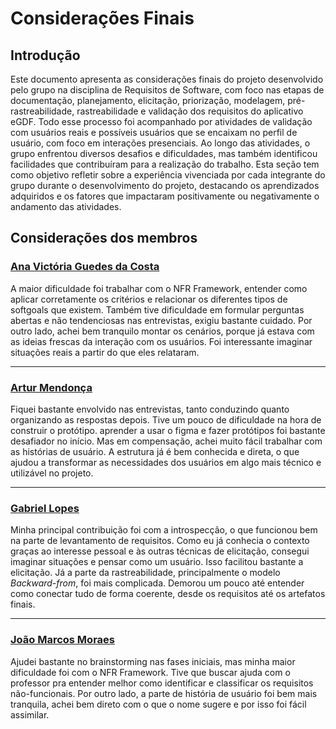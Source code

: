 # Considerações Finais

## Introdução 

Este documento apresenta as considerações finais do projeto desenvolvido pelo grupo na disciplina de Requisitos de Software, com foco nas etapas de documentação, planejamento, elicitação, priorização, modelagem, pré-rastreabilidade, rastreabilidade e validação dos requisitos do aplicativo eGDF. Todo esse processo foi acompanhado por atividades de validação com usuários reais e possíveis usuários que se encaixam no perfil de usuário, com foco em interações presenciais. Ao longo das atividades, o grupo enfrentou diversos desafios e dificuldades, mas também identificou facilidades que contribuíram para a realização do trabalho. Esta seção tem como objetivo refletir sobre a experiência vivenciada por cada integrante do grupo durante o desenvolvimento do projeto, destacando os aprendizados adquiridos e os fatores que impactaram positivamente ou negativamente o andamento das atividades.

## Considerações dos membros

### [Ana Victória Guedes da Costa](https://github.com/navicg)

A maior dificuldade foi trabalhar com o NFR Framework, entender como aplicar corretamente os critérios e relacionar os diferentes tipos de softgoals que existem. Também tive dificuldade em formular perguntas abertas e não tendenciosas nas entrevistas, exigiu bastante cuidado.
Por outro lado, achei bem tranquilo montar os cenários, porque já estava com as ideias frescas da interação com os usuários. Foi interessante imaginar situações reais a partir do que eles relataram.

---

### [Artur Mendonça](https://github.com/ArtyMend07)

Fiquei bastante envolvido nas entrevistas, tanto conduzindo quanto organizando as respostas depois. Tive um pouco de dificuldade na hora de construir o protótipo. aprender a usar o figma e fazer protótipos foi bastante desafiador no início.
Mas em compensação, achei muito fácil trabalhar com as histórias de usuário. A estrutura já é bem conhecida e direta, o que ajudou a transformar as necessidades dos usuários em algo mais técnico e utilizável no projeto.

---

### [Gabriel Lopes](https://github.com/BrzGab)

Minha principal contribuição foi com a introspecção, o que funcionou bem na parte de levantamento de requisitos. Como eu já conhecia o contexto graças ao interesse pessoal e às outras técnicas de elicitação, consegui imaginar situações e pensar como um usuário. Isso facilitou bastante a elicitação.
Já a parte da rastreabilidade, principalmente o modelo *Backward-from*, foi mais complicada. Demorou um pouco até entender como conectar tudo de forma coerente, desde os requisitos até os artefatos finais.

---

### [João Marcos Moraes](https://github.com/JJOAOMARCOSS)

Ajudei bastante no brainstorming nas fases iniciais, mas minha maior dificuldade foi com o NFR Framework. Tive que buscar ajuda com o professor pra entender melhor como identificar e classificar os requisitos não-funcionais.
Por outro lado, a parte de história de usuário foi bem mais tranquila, achei bem direto com o que o nome sugere e por isso foi fácil assimilar.

